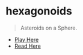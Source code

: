 # hexagonoids
> Asteroids on a Sphere.

- [Play Here](https://hexagonoids.heygrady.com/)
- [Read Here](https://heygrady.com/posts/2023-07-28-hexagonoids/)
